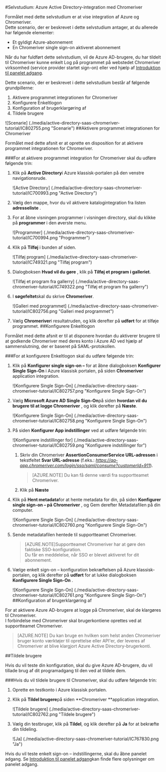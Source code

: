 <properties 
    pageTitle="Selvstudium: Azure Active Directory-integration med Chromeriver | Microsoft Azure" 
    description="Lær, hvordan du bruger Chromeriver med Azure Active Directory til at aktivere enkeltlogon, automatiseret klargøring og mere!" 
    services="active-directory" 
    authors="jeevansd"  
    documentationCenter="na" 
    manager="femila"/>
<tags 
    ms.service="active-directory" 
    ms.devlang="na" 
    ms.topic="article" 
    ms.tgt_pltfrm="na" 
    ms.workload="identity" 
    ms.date="09/29/2016" 
    ms.author="jeedes" />


#<a name="tutorial-azure-active-directory-integration-with-chromeriver"></a>Selvstudium: Azure Active Directory-integration med Chromeriver

Formålet med dette selvstudium er at vise integration af Azure og Chromeriver.  
Dette scenario, der er beskrevet i dette selvstudium antager, at du allerede har følgende elementer:

-   Et gyldigt Azure-abonnement
-   En Chromeriver single sign-on aktiveret abonnement

Når du har fuldført dette selvstudium, vil de Azure AD-brugere, du har tildelt til Chromeriver kunne enkelt Log på programmet på webstedet Chromeriver virksomhed (service provider startet sign-on) eller ved hjælp af [Introduktion til panelet adgang](active-directory-saas-access-panel-introduction.md).

Dette scenario, der er beskrevet i dette selvstudium består af følgende grundpillerne:

1.  Aktivere programmet integrationen for Chromeriver
2.  Konfigurere Enkeltlogon
3.  Konfiguration af brugerklargøring af
4.  Tildele brugere

![Scenarie] (./media/active-directory-saas-chromeriver-tutorial/IC802755.png "Scenarie")
##<a name="enabling-the-application-integration-for-chromeriver"></a>Aktivere programmet integrationen for Chromeriver

Formålet med dette afsnit er at oprette en disposition for at aktivere programmet integrationen for Chromeriver.

###<a name="to-enable-the-application-integration-for-chromeriver-perform-the-following-steps"></a>For at aktivere programmet integration for Chromeriver skal du udføre følgende trin:

1.  Klik på **Active Directory**i Azure klassisk-portalen på den venstre navigationsrude.

    ![Active Directory] (./media/active-directory-saas-chromeriver-tutorial/IC700993.png "Active Directory")

2.  Vælg den mappe, hvor du vil aktivere katalogintegration fra listen **adresseliste** .

3.  For at åbne visningen programmer i visningen directory, skal du klikke på **programmer** i den øverste menu.

    ![Programmer] (./media/active-directory-saas-chromeriver-tutorial/IC700994.png "Programmer")

4.  Klik på **Tilføj** i bunden af siden.

    ![Tilføj program] (./media/active-directory-saas-chromeriver-tutorial/IC749321.png "Tilføj program")

5.  Dialogboksen **Hvad vil du gøre** , klik på **Tilføj et program i galleriet**.

    ![Tilføj et program fra gallerry] (./media/active-directory-saas-chromeriver-tutorial/IC749322.png "Tilføj et program fra gallerry")

6.  I **søgefeltet**skal du skrive **Chromeriver**.

    ![Galleri med programmet] (./media/active-directory-saas-chromeriver-tutorial/IC802756.png "Galleri med programmet")

7.  Vælg **Chromeriver**i resultatruden, og klik derefter på **udført** for at tilføje programmet.
##<a name="configuring-single-sign-on"></a>Konfigurere Enkeltlogon

Formålet med dette afsnit er til at disponere hvordan du aktiverer brugere til at godkende Chromeriver med deres konto i Azure AD ved hjælp af sammenslutning, der er baseret på SAML-protokollen.

###<a name="to-configure-single-sign-on-perform-the-following-steps"></a>For at konfigurere Enkeltlogon skal du udføre følgende trin:

1.  Klik på **Konfigurer single sign-on –** for at åbne dialogboksen **Konfigurer Single Sign-On** i Azure klassisk portalen, på siden **Chromeriver** application integration.

    ![Konfigurere Single Sign-On] (./media/active-directory-saas-chromeriver-tutorial/IC802757.png "Konfigurere Single Sign-On")

2.  Vælg **Microsoft Azure AD Single Sign-On**på siden **hvordan vil du brugere til at logge Chromeriver** , og klik derefter på **Næste**.

    ![Konfigurere Single Sign-On] (./media/active-directory-saas-chromeriver-tutorial/IC802758.png "Konfigurere Single Sign-On")

3.  På siden **Konfigurer App indstillinger** ved at udføre følgende trin:

    ![Konfigurere indstillinger for] (./media/active-directory-saas-chromeriver-tutorial/IC802759.png "Konfigurere indstillinger for")

    1.  Skriv din Chromeriver **AssertionConsumerService URL-adressen** i tekstfeltet **Svar URL-adresse** (f.eks.: *https://qa-app.chromeriver.com/login/sso/saml/consume?customerId=911*).  

        >[AZURE.NOTE] Du kan få denne værdi fra supportteamet Chromeriver.

    2.  Klik på **Næste**

4.  Klik på **Hent metadata**for at hente metadata for din, på siden **Konfigurer single sign-on – på Chromeriver** , og Gem derefter Metadatafilen på din computer.

    ![Konfigurere Single Sign-On] (./media/active-directory-saas-chromeriver-tutorial/IC802760.png "Konfigurere Single Sign-On")

5.  Sende metadatafilen hentede til supportteamet Chromeriver.

    >[AZURE.NOTE]Supportteamet Chromeriver har at gøre den faktiske SSO-konfiguration.  
    Du får en meddelelse, når SSO er blevet aktiveret for dit abonnement.

6.  Vælge enkelt sign-on – konfiguration bekræftelsen på Azure klassisk-portalen, og klik derefter på **udført** for at lukke dialogboksen **Konfigurere Single Sign-On** .

    ![Konfigurere Single Sign-On] (./media/active-directory-saas-chromeriver-tutorial/IC802761.png "Konfigurere Single Sign-On")
##<a name="configuring-user-provisioning"></a>Konfiguration af brugerklargøring af

For at aktivere Azure AD-brugere at logge på Chromeriver, skal de klargøres til Chromeriver.  
I forbindelse med Chromeriver skal brugerkontiene oprettes ved at supportteamet Chromeriver.

>[AZURE.NOTE] Du kan bruge en hvilken som helst anden Chromeriver bruger konto værktøjer til oprettelse eller API'er, der leveres af Chromeriver at blive klargjort Azure Active Directory-brugerkonti.

##<a name="assigning-users"></a>Tildele brugere

Hvis du vil teste din konfiguration, skal du give Azure AD-brugere, du vil tillade brug af dit programadgang til den ved at tildele dem.

###<a name="to-assign-users-to-chromeriver-perform-the-following-steps"></a>Hvis du vil tildele brugere til Chromeriver, skal du udføre følgende trin:

1.  Oprette en testkonto i Azure klassisk portalen.

2.  Klik på **Tildel brugere**på siden **Chromeriver **application integration.

    ![Tildele brugere] (./media/active-directory-saas-chromeriver-tutorial/IC802762.png "Tildele brugere")

3.  Vælg din testbruger, klik på **Tildel**, og klik derefter på **Ja** for at bekræfte din tildeling.

    ![Ja] (./media/active-directory-saas-chromeriver-tutorial/IC767830.png "Ja")

Hvis du vil teste enkelt sign-on – indstillingerne, skal du åbne panelet adgang. Se [Introduktion til panelet adgang](active-directory-saas-access-panel-introduction.md)kan finde flere oplysninger om panelet adgang.
